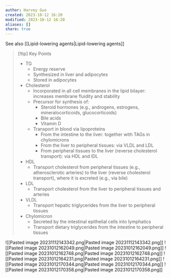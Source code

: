 ```yaml
---
author: Harvey Guo
created: 2023-10-12 16:20
modified: 2023-10-12 16:20
aliases: []
share: true
---
```

See also [[Lipid-lowering agents|Lipid-lowering agents]]
>[!tip] Key Points
>- TG 
>	- Energy reserve
>	- Synthesized in liver and adipocytes
>	- Stored in adipocytes
>- Cholesterol
>	- Incorporated in all cell membranes in the lipid bilayer: increases membrane fluidity and stability
>	- Precursor for synthesis of:
>		- Steroid hormones (e.g., androgens, estrogens, mineralocorticoids, glucocorticoids)
>		- Bile acids
>		- Vitamin D
>	- Transport in blood via lipoproteins
>		- From the intestine to the liver: together with TAGs in chylomicrons
>		- From the liver to peripheral tissues: via VLDL and LDL
>		- From peripheral tissues to the liver (reverse cholesterol transport): via HDL and IDL
>- HDL
>	- Transport cholesterol from peripheral tissues (e.g., atherosclerotic arteries) to the liver (reverse cholesterol transport), where it is excreted (e.g., via bile)
>- LDL
>	- Transport cholesterol from the liver to peripheral tissues and arteries
>- VLDL
>	- Transport hepatic triglycerides from the liver to peripheral tissues
>- Chylomicron
>	- Secreted by the intestinal epithelial cells into lymphatics
>	- Transport dietary triglycerides from the intestine to peripheral tissues

![[Pasted image 20231112143342.png|Pasted image 20231112143342.png]]
![[Pasted image 20231012162049.png|Pasted image 20231012162049.png]]
![[Pasted image 20231012162748.png|Pasted image 20231012162748.png]]
![[Pasted image 20231012164231.png|Pasted image 20231012164231.png]]
![[Pasted image 20231012170344.png|Pasted image 20231012170344.png]]
![[Pasted image 20231012170358.png|Pasted image 20231012170358.png]]